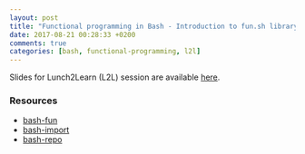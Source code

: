 ```yaml
---
layout: post
title: "Functional programming in Bash - Introduction to fun.sh library"
date: 2017-08-21 00:28:33 +0200
comments: true
categories: [bash, functional-programming, l2l]
---
```


Slides for Lunch2Learn (L2L) session are available [here](/presentations/bash-fun.html).

### Resources

* [bash-fun](https://github.com/ssledz/bash-fun)
* [bash-import](https://github.com/ssledz/bash-import)
* [bash-repo](https://github.com/ssledz/bash-repo)
